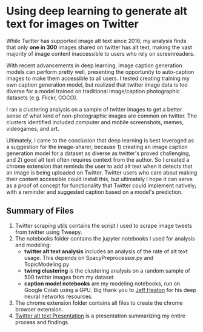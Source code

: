 # Using deep learning to generate alt text for images on Twitter
While Twitter has supported image alt text since 2016, my analysis finds that only **one in 300** images shared on twitter has alt text, making the vast majority of image content inaccessible to users who rely on screenreaders.

With recent advancements in deep learning, image caption generation models can perform pretty well, presenting the opportunity to auto-caption images to make them accessible to all users. I tested creating training my own caption generation model, but realized that twitter image data is too diverse for a model trained on traditional image/caption photographic datasets (e.g. Flickr, COCO). 

I ran a clustering analysis on a sample of twitter images to get a better sense of what kind of non-photographic images are common on twitter. The clusters identified included computer and mobile screenshots, memes, videogames, and art. 

Ultimately, I came to the conclusion that deep learning is best leveraged as a suggestion for the image-sharer, because 1) creating an image caption generation model for a dataset as diverse as twitter's proved challenging, and 2) good alt text often requires context from the author. So I created a chrome extension that reminds the user to add alt text when it detects that an image is being uploaded on Twitter. Twitter users who care about making their content accessible could install this, but ultimately I hope it can serve as a proof of concept for functionality that Twitter could implement natively; with a reminder and suggested caption based on a model's prediction.

## Summary of Files
1. Twitter scraping utils contains the script I used to scrape image tweets from twitter using Tweepy.
2. The notebooks folder contains the jupyter notebooks I used for analysis and modeling: 
    * **twitter alt text analysis** includes an analysis of the rate of alt text usage. This depends on SpacyPreprocessor.py and TopicModeling.py
    * **twimg clustering** is the clustering analysis on a random sample of 500 twitter images from my dataset
    * **caption model notebooks** are my modeling notebooks, run on Google Colab using a GPU. Big thank you to [Jeff Heaton](https://github.com/jeffheaton) for his deep neural networks resources.
3. The chrome extension folder contains all files to create the chrome browser extension.
4. [Twitter alt text Presentation](https://github.com/labb0t/twitter-alt-text/blob/main/twitter_alt_text_presentation.pdf) is a presentation summarizing my entire process and findings.



